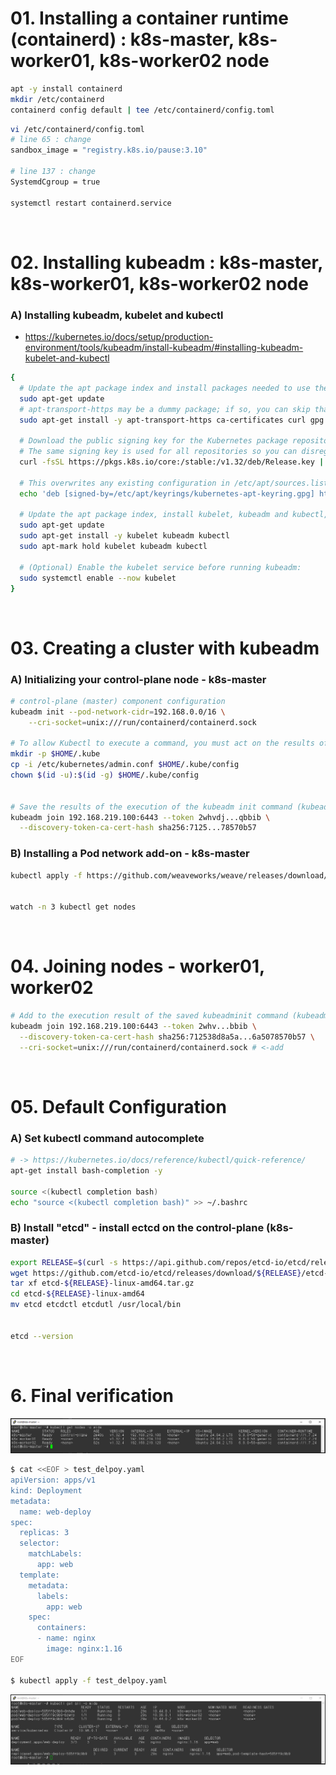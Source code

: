 # 01. Installing a container runtime (containerd) : k8s-master, k8s-worker01, k8s-worker02 node

```bash
apt -y install containerd
mkdir /etc/containerd
containerd config default | tee /etc/containerd/config.toml
```

```bash
vi /etc/containerd/config.toml
# line 65 : change
sandbox_image = "registry.k8s.io/pause:3.10"

# line 137 : change
SystemdCgroup = true

systemctl restart containerd.service
```

<BR>

# 02. Installing kubeadm : k8s-master, k8s-worker01, k8s-worker02 node

### A) Installing kubeadm, kubelet and kubectl

- https://kubernetes.io/docs/setup/production-environment/tools/kubeadm/install-kubeadm/#installing-kubeadm-kubelet-and-kubectl

```bash
{
  # Update the apt package index and install packages needed to use the Kubernetes apt repository:
  sudo apt-get update
  # apt-transport-https may be a dummy package; if so, you can skip that package
  sudo apt-get install -y apt-transport-https ca-certificates curl gpg

  # Download the public signing key for the Kubernetes package repositories. 
  # The same signing key is used for all repositories so you can disregard the version in the URL:
  curl -fsSL https://pkgs.k8s.io/core:/stable:/v1.32/deb/Release.key | sudo gpg --dearmor -o /etc/apt/keyrings/kubernetes-apt-keyring.gpg

  # This overwrites any existing configuration in /etc/apt/sources.list.d/kubernetes.list
  echo 'deb [signed-by=/etc/apt/keyrings/kubernetes-apt-keyring.gpg] https://pkgs.k8s.io/core:/stable:/v1.32/deb/ /' | sudo tee /etc/apt/sources.list.d/kubernetes.list

  # Update the apt package index, install kubelet, kubeadm and kubectl, and pin their version:
  sudo apt-get update
  sudo apt-get install -y kubelet kubeadm kubectl
  sudo apt-mark hold kubelet kubeadm kubectl

  # (Optional) Enable the kubelet service before running kubeadm:
  sudo systemctl enable --now kubelet
}
```

<BR>

# 03. Creating a cluster with kubeadm

### A) Initializing your control-plane node - k8s-master

```bash
# control-plane (master) component configuration
kubeadm init --pod-network-cidr=192.168.0.0/16 \
    --cri-socket=unix:///run/containerd/containerd.sock

# To allow Kubectl to execute a command, you must act on the results of the execution of the kubadminit command.
mkdir -p $HOME/.kube
cp -i /etc/kubernetes/admin.conf $HOME/.kube/config
chown $(id -u):$(id -g) $HOME/.kube/config


# Save the results of the execution of the kubeadm init command (kubeadm join command) separately.
kubeadm join 192.168.219.100:6443 --token 2whvdj...qbbib \
  --discovery-token-ca-cert-hash sha256:7125...78570b57 
```

### B) Installing a Pod network add-on - k8s-master

```bash
kubectl apply -f https://github.com/weaveworks/weave/releases/download/v2.8.1/weave-daemonset-k8s.yaml


watch -n 3 kubectl get nodes
```

<BR>

# 04. Joining nodes - worker01, worker02

```bash
# Add to the execution result of the saved kubeadminit command (kubeadm join command) as follows.
kubeadm join 192.168.219.100:6443 --token 2whv...bbib \
  --discovery-token-ca-cert-hash sha256:712538d8a5a...6a5078570b57 \
  --cri-socket=unix:///run/containerd/containerd.sock # <-add
```

<BR>

# 05. Default Configuration

### A) Set kubectl command autocomplete

```bash
# -> https://kubernetes.io/docs/reference/kubectl/quick-reference/
apt-get install bash-completion -y

source <(kubectl completion bash)
echo "source <(kubectl completion bash)" >> ~/.bashrc
```

### B) Install "etcd" - install ectcd on the control-plane (k8s-master)

```bash
export RELEASE=$(curl -s https://api.github.com/repos/etcd-io/etcd/releases/latest|grep tag_name | cut -d '"' -f 4)
wget https://github.com/etcd-io/etcd/releases/download/${RELEASE}/etcd-${RELEASE}-linux-amd64.tar.gz
tar xf etcd-${RELEASE}-linux-amd64.tar.gz
cd etcd-${RELEASE}-linux-amd64
mv etcd etcdctl etcdutl /usr/local/bin


etcd --version
```

<BR>

# 6. Final verification

![k8s-nodes-get-01](https://github.com/revenge1005/k8s-cluster-setup/blob/main/02.%20Container%20runtime/02-02.%20containerd/k8s-nodes-get-01.PNG)

```bash
$ cat <<EOF > test_delpoy.yaml
apiVersion: apps/v1
kind: Deployment
metadata:
  name: web-deploy
spec:
  replicas: 3
  selector:
    matchLabels:
      app: web
  template:
    metadata:
      labels:
        app: web
    spec:
      containers:
      - name: nginx
        image: nginx:1.16
EOF

$ kubectl apply -f test_delpoy.yaml
```

![k8s-nodes-get-02](https://github.com/revenge1005/k8s-cluster-setup/blob/main/02.%20Container%20runtime/02-02.%20containerd/k8s-nodes-get-02.PNG)
